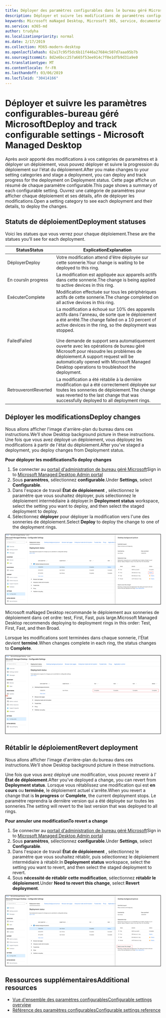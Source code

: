 ```yaml
---
title: Déployer des paramètres configurables dans le bureau géré Microsoft
description: Déployer et suivre les modifications de paramètres configurables dans le bureau géré Microsoft.
keywords: Microsoft maNaged Desktop, Microsoft 365, service, documentation, Deploy, Staging Deployment, configurable Settings
ms.service: m365-md
author: trudyha
ms.localizationpriority: normal
ms.date: 2/17/2019
ms.collection: M365-modern-desktop
ms.openlocfilehash: 62a17c95f5dc6b11f446a27684c507d7aaa95b7b
ms.sourcegitcommit: 8d2e6bcc257a665f53ee914c7f0e1dfb9d31a9e0
ms.translationtype: MT
ms.contentlocale: fr-FR
ms.lasthandoff: 03/06/2019
ms.locfileid: "30414166"
---
```

# <a name="deploy-and-track-configurable-settings---microsoft-managed-desktop"></a><span data-ttu-id="0298c-104">Déployer et suivre les paramètres configurables-bureau géré Microsoft</span><span class="sxs-lookup"><span data-stu-id="0298c-104">Deploy and track configurable settings - Microsoft Managed Desktop</span></span>

<span data-ttu-id="0298c-105">Après avoir apporté des modifications à vos catégories de paramètres et à déployer un déploiement, vous pouvez déployer et suivre la progression du déploiement sur l'état du déploiement.</span><span class="sxs-lookup"><span data-stu-id="0298c-105">After you make changes to your setting categories and stage a deployment, you can deploy and track progress for the deployment on Deployment status.</span></span> <span data-ttu-id="0298c-106">Cette page affiche un résumé de chaque paramètre configurable.</span><span class="sxs-lookup"><span data-stu-id="0298c-106">This page shows a summary of each configurable setting.</span></span> <span data-ttu-id="0298c-107">Ouvrez une catégorie de paramètres pour afficher chaque déploiement et ses détails, afin de déployer les modifications.</span><span class="sxs-lookup"><span data-stu-id="0298c-107">Open a setting category to see each deployment and their details, to deploy the changes.</span></span> 

## <a name="deployment-statuses"></a><span data-ttu-id="0298c-108">Statuts de déploiement</span><span class="sxs-lookup"><span data-stu-id="0298c-108">Deployment statuses</span></span> 

<span data-ttu-id="0298c-109">Voici les statues que vous verrez pour chaque déploiement.</span><span class="sxs-lookup"><span data-stu-id="0298c-109">These are the statues you’ll see for each deployment.</span></span>

<span data-ttu-id="0298c-110">Status</span><span class="sxs-lookup"><span data-stu-id="0298c-110">Status</span></span>  | <span data-ttu-id="0298c-111">Explication</span><span class="sxs-lookup"><span data-stu-id="0298c-111">Explanation</span></span> 
--- | --- 
<span data-ttu-id="0298c-112">Déployer</span><span class="sxs-lookup"><span data-stu-id="0298c-112">Deploy</span></span> | <span data-ttu-id="0298c-113">Votre modification attend d'être déployée sur cette sonnerie.</span><span class="sxs-lookup"><span data-stu-id="0298c-113">Your change is waiting to be deployed to this ring.</span></span>
<span data-ttu-id="0298c-114">En cours</span><span class="sxs-lookup"><span data-stu-id="0298c-114">In progress</span></span> | <span data-ttu-id="0298c-115">La modification est appliquée aux appareils actifs dans cette sonnerie.</span><span class="sxs-lookup"><span data-stu-id="0298c-115">The change is being applied to active devices in this ring.</span></span> 
<span data-ttu-id="0298c-116">Exécuter</span><span class="sxs-lookup"><span data-stu-id="0298c-116">Complete</span></span> | <span data-ttu-id="0298c-117">Modification effectuée sur tous les périphériques actifs de cette sonnerie.</span><span class="sxs-lookup"><span data-stu-id="0298c-117">The change completed on all active devices in this ring.</span></span> 
<span data-ttu-id="0298c-118">Failed</span><span class="sxs-lookup"><span data-stu-id="0298c-118">Failed</span></span> | <span data-ttu-id="0298c-119">La modification a échoué sur 10% des appareils actifs dans l'anneau, de sorte que le déploiement a été arrêté.</span><span class="sxs-lookup"><span data-stu-id="0298c-119">The change failed on a 10 percent of active devices in the ring, so the deployment was stopped.</span></span><br><br> <span data-ttu-id="0298c-120">Une demande de support sera automatiquement ouverte avec les opérations de bureau géré Microsoft pour résoudre les problèmes de déploiement.</span><span class="sxs-lookup"><span data-stu-id="0298c-120">A support request will be automatically opened with Microsoft Managed Desktop operations to troubleshoot the deployment.</span></span> 
<span data-ttu-id="0298c-121">Retrouveront</span><span class="sxs-lookup"><span data-stu-id="0298c-121">Reverted</span></span> | <span data-ttu-id="0298c-122">La modification a été rétablie à la dernière modification qui a été correctement déployée sur toutes les sonneries de déploiement.</span><span class="sxs-lookup"><span data-stu-id="0298c-122">The change was reverted to the last change that was successfully deployed to all deployment rings.</span></span>

## <a name="deploy-changes"></a><span data-ttu-id="0298c-123">Déployer les modifications</span><span class="sxs-lookup"><span data-stu-id="0298c-123">Deploy changes</span></span>

<span data-ttu-id="0298c-124">Nous allons afficher l'image d'arrière-plan du bureau dans ces instructions.</span><span class="sxs-lookup"><span data-stu-id="0298c-124">We’ll show Desktop background picture in these instructions.</span></span> <span data-ttu-id="0298c-125">Une fois que vous avez déployé un déploiement, vous déployez les modifications à partir de l'état du déploiement.</span><span class="sxs-lookup"><span data-stu-id="0298c-125">After you’ve staged a deployment, you deploy changes from Deployment status.</span></span> 

<span data-ttu-id="0298c-126">**Pour déployer les modifications**</span><span class="sxs-lookup"><span data-stu-id="0298c-126">**To deploy changes**</span></span>

1. <span data-ttu-id="0298c-127">Se connecter au [portail d'administration de bureau géré Microsoft](http://aka.ms/mwaasportal)</span><span class="sxs-lookup"><span data-stu-id="0298c-127">Sign in to [Microsoft Managed Desktop Admin portal](http://aka.ms/mwaasportal)</span></span>
2. <span data-ttu-id="0298c-128">Sous **paramètres**, sélectionnez **configurable**.</span><span class="sxs-lookup"><span data-stu-id="0298c-128">Under **Settings**, select **Configurable**.</span></span>
3. <span data-ttu-id="0298c-129">Dans l'espace de travail **État de déploiement** , sélectionnez le paramètre que vous souhaitez déployer, puis sélectionnez le déploiement intermédiaire à déployer.</span><span class="sxs-lookup"><span data-stu-id="0298c-129">In **Deployment status** workspace, select the setting you want to deploy, and then select the staged deployment to deploy.</span></span>
4. <span data-ttu-id="0298c-130">Sélectionnez **déployer** pour déployer la modification vers l'une des sonneries de déploiement.</span><span class="sxs-lookup"><span data-stu-id="0298c-130">Select **Deploy** to deploy the change to one of the deployment rings.</span></span>

![Vue d'ensemble du statut de déploiement des paramètres configurables](images/deploy-cs-overview.png)

<span data-ttu-id="0298c-132">Microsoft maNaged Desktop recommande le déploiement aux sonneries de déploiement dans cet ordre: test, First, Fast, puis large.</span><span class="sxs-lookup"><span data-stu-id="0298c-132">Microsoft Managed Desktop recommends deploying to deployment rings in this order: Test, First, Fast, and then Broad.</span></span> 

<span data-ttu-id="0298c-133">Lorsque les modifications sont terminées dans chaque sonnerie, l'État devient **terminé**.</span><span class="sxs-lookup"><span data-stu-id="0298c-133">When changes complete in each ring, the status changes to **Complete**.</span></span>

![Déploiement des paramètres configurables terminé](images/config-setting-complete.png)

## <a name="revert-deployment"></a><span data-ttu-id="0298c-135">Rétablir le déploiement</span><span class="sxs-lookup"><span data-stu-id="0298c-135">Revert deployment</span></span>

<span data-ttu-id="0298c-136">Nous allons afficher l'image d'arrière-plan du bureau dans ces instructions.</span><span class="sxs-lookup"><span data-stu-id="0298c-136">We’ll show Desktop background picture in these instructions.</span></span> 

<span data-ttu-id="0298c-137">Une fois que vous avez déployé une modification, vous pouvez revenir à l' **État de déploiement**.</span><span class="sxs-lookup"><span data-stu-id="0298c-137">After you’ve deployed a change, you can revert from **Deployment status**.</span></span> <span data-ttu-id="0298c-138">Lorsque vous rétablissez une modification qui est **en cours** ou **terminée**, le déploiement actuel s'arrête.</span><span class="sxs-lookup"><span data-stu-id="0298c-138">When you revert a change that is **In progress** or **Complete**, the current deployment stops.</span></span> <span data-ttu-id="0298c-139">Le paramètre reprendra la dernière version qui a été déployée sur toutes les sonneries.</span><span class="sxs-lookup"><span data-stu-id="0298c-139">The setting will revert to the last version that was deployed to all rings.</span></span> 

<span data-ttu-id="0298c-140">**Pour annuler une modification**</span><span class="sxs-lookup"><span data-stu-id="0298c-140">**To revert a change**</span></span>
1. <span data-ttu-id="0298c-141">Se connecter au [portail d'administration de bureau géré Microsoft](http://aka.ms/mwaasportal)</span><span class="sxs-lookup"><span data-stu-id="0298c-141">Sign in to [Microsoft Managed Desktop Admin portal](http://aka.ms/mwaasportal)</span></span>
2. <span data-ttu-id="0298c-142">Sous **paramètres**, sélectionnez **configurable**.</span><span class="sxs-lookup"><span data-stu-id="0298c-142">Under **Settings**, select **Configurable**.</span></span>
3. <span data-ttu-id="0298c-143">Dans l'espace de travail **État de déploiement** , sélectionnez le paramètre que vous souhaitez rétablir, puis sélectionnez le déploiement intermédiaire à rétablir.</span><span class="sxs-lookup"><span data-stu-id="0298c-143">In **Deployment status** workspace, select the setting you want to revert, and then select the staged deployment to revert.</span></span>
4. <span data-ttu-id="0298c-144">Sous **nécessité de rétablir cette modification**, sélectionnez **rétablir le déploiement**.</span><span class="sxs-lookup"><span data-stu-id="0298c-144">Under **Need to revert this change**, select **Revert deployment**.</span></span>

![Rétablissement du déploiement des paramètres configurables](images/config-setting-revert.png) 

## <a name="additional-resources"></a><span data-ttu-id="0298c-146">Ressources supplémentaires</span><span class="sxs-lookup"><span data-stu-id="0298c-146">Additional resources</span></span>
- [<span data-ttu-id="0298c-147">Vue d'ensemble des paramètres configurables</span><span class="sxs-lookup"><span data-stu-id="0298c-147">Configurable settings overview</span></span>](config-setting-overview.md)
- [<span data-ttu-id="0298c-148">Référence des paramètres configurables</span><span class="sxs-lookup"><span data-stu-id="0298c-148">Configurable settings reference</span></span>](config-setting-ref.md) 